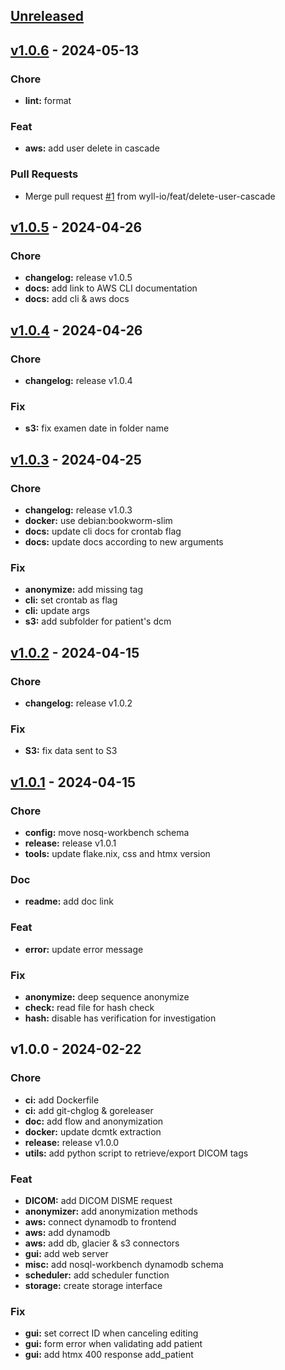 <a name="unreleased"></a>
## [Unreleased]


<a name="v1.0.6"></a>
## [v1.0.6] - 2024-05-13
### Chore
- **lint:** format

### Feat
- **aws:** add user delete in cascade

### Pull Requests
- Merge pull request [#1](https://github.com/wyll-io/dicomizer/issues/1) from wyll-io/feat/delete-user-cascade


<a name="v1.0.5"></a>
## [v1.0.5] - 2024-04-26
### Chore
- **changelog:** release v1.0.5
- **docs:** add link to AWS CLI documentation
- **docs:** add cli & aws docs


<a name="v1.0.4"></a>
## [v1.0.4] - 2024-04-26
### Chore
- **changelog:** release v1.0.4

### Fix
- **s3:** fix examen date in folder name


<a name="v1.0.3"></a>
## [v1.0.3] - 2024-04-25
### Chore
- **changelog:** release v1.0.3
- **docker:** use debian:bookworm-slim
- **docs:** update cli docs for crontab flag
- **docs:** update docs according to new arguments

### Fix
- **anonymize:** add missing tag
- **cli:** set crontab as flag
- **cli:** update args
- **s3:** add subfolder for patient's dcm


<a name="v1.0.2"></a>
## [v1.0.2] - 2024-04-15
### Chore
- **changelog:** release v1.0.2

### Fix
- **S3:** fix data sent to S3


<a name="v1.0.1"></a>
## [v1.0.1] - 2024-04-15
### Chore
- **config:** move nosq-workbench schema
- **release:** release v1.0.1
- **tools:** update flake.nix, css and htmx version

### Doc
- **readme:** add doc link

### Feat
- **error:** update error message

### Fix
- **anonymize:** deep sequence anonymize
- **check:** read file for hash check
- **hash:** disable has verification for investigation


<a name="v1.0.0"></a>
## v1.0.0 - 2024-02-22
### Chore
- **ci:** add Dockerfile
- **ci:** add git-chglog & goreleaser
- **doc:** add flow and anonymization
- **docker:** update dcmtk extraction
- **release:** release v1.0.0
- **utils:** add python script to retrieve/export DICOM tags

### Feat
- **DICOM:** add DICOM DISME request
- **anonymizer:** add anonymization methods
- **aws:** connect dynamodb to frontend
- **aws:** add dynamodb
- **aws:** add db, glacier & s3 connectors
- **gui:** add web server
- **misc:** add nosql-workbench dynamodb schema
- **scheduler:** add scheduler function
- **storage:** create storage interface

### Fix
- **gui:** set correct ID when canceling editing
- **gui:** form error when validating add patient
- **gui:** add htmx 400 response add_patient


[Unreleased]: https://github.com/wyll-io/dicomizer/compare/v1.0.6...HEAD
[v1.0.6]: https://github.com/wyll-io/dicomizer/compare/v1.0.5...v1.0.6
[v1.0.5]: https://github.com/wyll-io/dicomizer/compare/v1.0.4...v1.0.5
[v1.0.4]: https://github.com/wyll-io/dicomizer/compare/v1.0.3...v1.0.4
[v1.0.3]: https://github.com/wyll-io/dicomizer/compare/v1.0.2...v1.0.3
[v1.0.2]: https://github.com/wyll-io/dicomizer/compare/v1.0.1...v1.0.2
[v1.0.1]: https://github.com/wyll-io/dicomizer/compare/v1.0.0...v1.0.1

